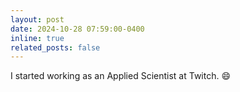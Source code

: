```yaml
---
layout: post
date: 2024-10-28 07:59:00-0400
inline: true
related_posts: false
---
```


I started working as an Applied Scientist at Twitch. :smile:
